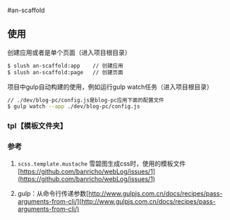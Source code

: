 #an-scaffold

## 使用

创建应用或者是单个页面（进入项目根目录）
```bash
$ slush an-scaffold:app    // 创建应用
$ slush an-scaffold:page   // 创建页面
```

项目中gulp自动构建的使用，例如运行gulp watch任务（进入项目根目录）

```bash
// ./dev/blog-pc/config.js是blog-pc应用下面的配置文件
$ gulp watch --app ./dev/blog-pc/config.js
```


### tpl【模板文件夹】

### 参考
1. `scss.template.mustache`
    雪碧图生成css时，使用的模板文件 [https://github.com/banricho/webLog/issues/1](https://github.com/banricho/webLog/issues/1)

2. gulp：从命令行传递参数[http://www.gulpjs.com.cn/docs/recipes/pass-arguments-from-cli/](http://www.gulpjs.com.cn/docs/recipes/pass-arguments-from-cli/)
